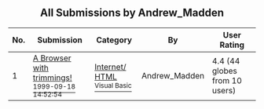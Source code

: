 ﻿<div align="center">

## All Submissions by Andrew\_Madden

</div>

No.  | Submission | Category | By   | User Rating
---- | ---------- | -------- | ---- | -----------
1 | [A Browser with trimmings\!<br /><sup>1999-09-18 14:52:54</sup>](https://github.com/Planet-Source-Code/andrew-madden-a-browser-with-trimmings__1-3568) | [Internet/ HTML<br /><sup>Visual Basic</sup>](../ByCategory/internet-html__1-34.md) | Andrew\_Madden | 4.4 (44 globes from 10 users)
